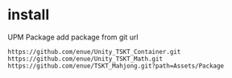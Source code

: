 # install

UPM Package
add package from git url

`https://github.com/enue/Unity_TSKT_Container.git`
`https://github.com/enue/Unity_TSKT_Math.git`
`https://github.com/enue/TSKT_Mahjong.git?path=Assets/Package`

